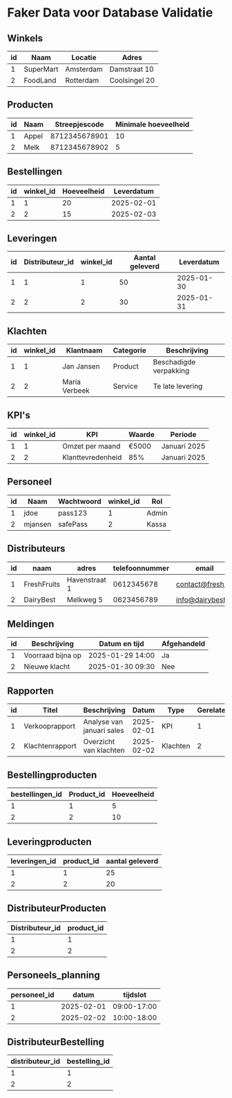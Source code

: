 # Faker Data voor Database Validatie

## Winkels
| id | Naam        | Locatie     | Adres                |
|----|------------|------------|----------------------|
| 1  | SuperMart  | Amsterdam  | Damstraat 10        |
| 2  | FoodLand   | Rotterdam  | Coolsingel 20       |

## Producten
| id | Naam     | Streepjescode | Minimale hoeveelheid |
|----|---------|--------------|---------------------|
| 1  | Appel   | 8712345678901 | 10                  |
| 2  | Melk    | 8712345678902 | 5                   |

## Bestellingen
| id | winkel_id | Hoeveelheid | Leverdatum  |
|----|----------|------------|------------|
| 1  | 1        | 20         | 2025-02-01 |
| 2  | 2        | 15         | 2025-02-03 |

## Leveringen
| id | Distributeur_id | winkel_id | Aantal geleverd | Leverdatum  |
|----|----------------|-----------|----------------|------------|
| 1  | 1              | 1         | 50             | 2025-01-30 |
| 2  | 2              | 2         | 30             | 2025-01-31 |

## Klachten
| id | winkel_id | Klantnaam      | Categorie  | Beschrijving          |
|----|----------|---------------|------------|----------------------|
| 1  | 1        | Jan Jansen     | Product    | Beschadigde verpakking |
| 2  | 2        | Maria Verbeek  | Service    | Te late levering      |

## KPI's
| id | winkel_id | KPI             | Waarde | Periode     |
|----|----------|----------------|--------|------------|
| 1  | 1        | Omzet per maand | €5000  | Januari 2025 |
| 2  | 2        | Klanttevredenheid | 85%   | Januari 2025 |

## Personeel
| id | Naam        | Wachtwoord | winkel_id | Rol       |
|----|------------|------------|----------|----------|
| 1  | jdoe       | pass123    | 1        | Admin    |
| 2  | mjansen    | safePass   | 2        | Kassa |

## Distributeurs
| id | naam         | adres           | telefoonnummer | email               |
|----|-------------|-----------------|----------------|----------------------|
| 1  | FreshFruits | Havenstraat 1   | 0612345678     | contact@fresh.nl    |
| 2  | DairyBest   | Melkweg 5       | 0623456789     | info@dairybest.nl   |

## Meldingen
| id | Beschrijving      | Datum en tijd     | Afgehandeld |
|----|------------------|------------------|------------|
| 1  | Voorraad bijna op | 2025-01-29 14:00 | Ja         |
| 2  | Nieuwe klacht    | 2025-01-30 09:30 | Nee        |

## Rapporten
| id | Titel         | Beschrijving               | Datum      | Type | Gerelateerd_id |
|----|-------------|---------------------------|-----------|------|---------------|
| 1  | Verkooprapport | Analyse van januari sales | 2025-02-01 | KPI  | 1             |
| 2  | Klachtenrapport | Overzicht van klachten  | 2025-02-02 | Klachten | 2       |

## Bestellingproducten
| bestellingen_id | Product_id | Hoeveelheid |
|----------------|------------|------------|
| 1              | 1          | 5          |
| 2              | 2          | 10         |

## Leveringproducten
| leveringen_id | product_id | aantal geleverd |
|--------------|-----------|----------------|
| 1            | 1         | 25             |
| 2            | 2         | 20             |

## DistributeurProducten
| Distributeur_id | product_id |
|----------------|-----------|
| 1              | 1         |
| 2              | 2         |

## Personeels_planning
| personeel_id | datum      | tijdslot |
|-------------|-----------|---------|
| 1           | 2025-02-01 | 09:00-17:00 |
| 2           | 2025-02-02 | 10:00-18:00 |

## DistributeurBestelling
| distributeur_id | bestelling_id |
|----------------|--------------|
| 1              | 1            |
| 2              | 2            |